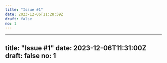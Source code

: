 ```yaml
---
title: "Issue #1"
date: 2023-12-06T11:28:59Z
draft: false
no: 1
---
```

---
title: "Issue #1"
date: 2023-12-06T11:31:00Z
draft: false
no: 1
---
